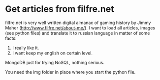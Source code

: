 # Get articles from filfre.net

filfre.net is very well written digital almanac of gaming history by Jimmy Maher (http://www.filfre.net/about-me/).
I want to load all articles, images (see python files) and translate it to russian language in matter of some facts:
1. I really like it.
2. I want keep my english on certain level.

MongoDB just for trying NoSQL, nothing serious.

You need the img folder in place where you start the python file.
